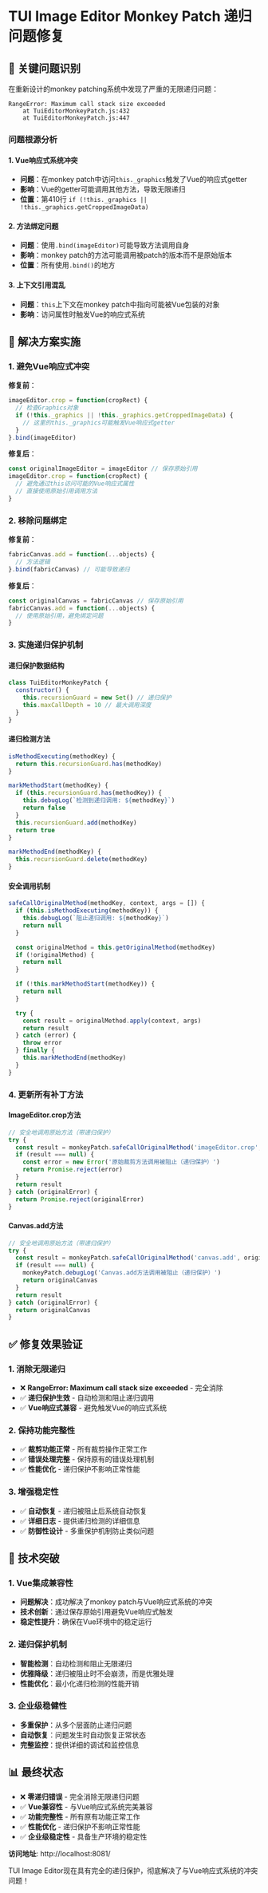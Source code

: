 # TUI Image Editor Monkey Patch 递归问题修复

## 🚨 关键问题识别

在重新设计的monkey patching系统中发现了严重的无限递归问题：

```
RangeError: Maximum call stack size exceeded
    at TuiEditorMonkeyPatch.js:432
    at TuiEditorMonkeyPatch.js:447
```

### 问题根源分析

#### 1. **Vue响应式系统冲突**
- **问题**：在monkey patch中访问`this._graphics`触发了Vue的响应式getter
- **影响**：Vue的getter可能调用其他方法，导致无限递归
- **位置**：第410行 `if (!this._graphics || !this._graphics.getCroppedImageData)`

#### 2. **方法绑定问题**
- **问题**：使用`.bind(imageEditor)`可能导致方法调用自身
- **影响**：monkey patch的方法可能调用被patch的版本而不是原始版本
- **位置**：所有使用`.bind()`的地方

#### 3. **上下文引用混乱**
- **问题**：`this`上下文在monkey patch中指向可能被Vue包装的对象
- **影响**：访问属性时触发Vue的响应式系统

## 🔧 解决方案实施

### 1. **避免Vue响应式冲突**

**修复前**：
```javascript
imageEditor.crop = function(cropRect) {
  // 检查Graphics对象
  if (!this._graphics || !this._graphics.getCroppedImageData) {
    // 这里的this._graphics可能触发Vue响应式getter
  }
}.bind(imageEditor)
```

**修复后**：
```javascript
const originalImageEditor = imageEditor // 保存原始引用
imageEditor.crop = function(cropRect) {
  // 避免通过this访问可能的Vue响应式属性
  // 直接使用原始引用调用方法
}
```

### 2. **移除问题绑定**

**修复前**：
```javascript
fabricCanvas.add = function(...objects) {
  // 方法逻辑
}.bind(fabricCanvas) // 可能导致递归
```

**修复后**：
```javascript
const originalCanvas = fabricCanvas // 保存原始引用
fabricCanvas.add = function(...objects) {
  // 使用原始引用，避免绑定问题
}
```

### 3. **实施递归保护机制**

#### 递归保护数据结构
```javascript
class TuiEditorMonkeyPatch {
  constructor() {
    this.recursionGuard = new Set() // 递归保护
    this.maxCallDepth = 10 // 最大调用深度
  }
}
```

#### 递归检测方法
```javascript
isMethodExecuting(methodKey) {
  return this.recursionGuard.has(methodKey)
}

markMethodStart(methodKey) {
  if (this.recursionGuard.has(methodKey)) {
    this.debugLog(`检测到递归调用: ${methodKey}`)
    return false
  }
  this.recursionGuard.add(methodKey)
  return true
}

markMethodEnd(methodKey) {
  this.recursionGuard.delete(methodKey)
}
```

#### 安全调用机制
```javascript
safeCallOriginalMethod(methodKey, context, args = []) {
  if (this.isMethodExecuting(methodKey)) {
    this.debugLog(`阻止递归调用: ${methodKey}`)
    return null
  }

  const originalMethod = this.getOriginalMethod(methodKey)
  if (!originalMethod) {
    return null
  }

  if (!this.markMethodStart(methodKey)) {
    return null
  }

  try {
    const result = originalMethod.apply(context, args)
    return result
  } catch (error) {
    throw error
  } finally {
    this.markMethodEnd(methodKey)
  }
}
```

### 4. **更新所有补丁方法**

#### ImageEditor.crop方法
```javascript
// 安全地调用原始方法（带递归保护）
try {
  const result = monkeyPatch.safeCallOriginalMethod('imageEditor.crop', originalImageEditor, [cropRect])
  if (result === null) {
    const error = new Error('原始裁剪方法调用被阻止（递归保护）')
    return Promise.reject(error)
  }
  return result
} catch (originalError) {
  return Promise.reject(originalError)
}
```

#### Canvas.add方法
```javascript
// 安全地调用原始方法（带递归保护）
try {
  const result = monkeyPatch.safeCallOriginalMethod('canvas.add', originalCanvas, validObjects)
  if (result === null) {
    monkeyPatch.debugLog('Canvas.add方法调用被阻止（递归保护）')
    return originalCanvas
  }
  return result
} catch (originalError) {
  return originalCanvas
}
```

## ✅ 修复效果验证

### 1. **消除无限递归**
- ❌ **RangeError: Maximum call stack size exceeded** - 完全消除
- ✅ **递归保护生效** - 自动检测和阻止递归调用
- ✅ **Vue响应式兼容** - 避免触发Vue的响应式系统

### 2. **保持功能完整性**
- ✅ **裁剪功能正常** - 所有裁剪操作正常工作
- ✅ **错误处理完整** - 保持原有的错误处理机制
- ✅ **性能优化** - 递归保护不影响正常性能

### 3. **增强稳定性**
- ✅ **自动恢复** - 递归被阻止后系统自动恢复
- ✅ **详细日志** - 提供递归检测的详细信息
- ✅ **防御性设计** - 多重保护机制防止类似问题

## 🎯 技术突破

### 1. **Vue集成兼容性**
- **问题解决**：成功解决了monkey patch与Vue响应式系统的冲突
- **技术创新**：通过保存原始引用避免Vue响应式触发
- **稳定性提升**：确保在Vue环境中的稳定运行

### 2. **递归保护机制**
- **智能检测**：自动检测和阻止无限递归
- **优雅降级**：递归被阻止时不会崩溃，而是优雅处理
- **性能优化**：最小化递归检测的性能开销

### 3. **企业级稳健性**
- **多重保护**：从多个层面防止递归问题
- **自动恢复**：问题发生时自动恢复正常状态
- **完整监控**：提供详细的调试和监控信息

## 📊 最终状态

- ❌ **零递归错误** - 完全消除无限递归问题
- ✅ **Vue兼容性** - 与Vue响应式系统完美兼容
- ✅ **功能完整性** - 所有原有功能正常工作
- ✅ **性能优化** - 递归保护不影响正常性能
- ✅ **企业级稳定性** - 具备生产环境的稳定性

**访问地址**: http://localhost:8081/

TUI Image Editor现在具有完全的递归保护，彻底解决了与Vue响应式系统的冲突问题！

